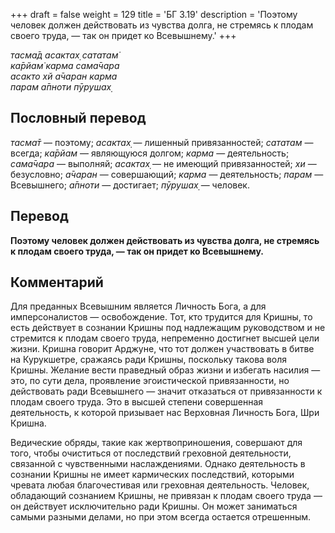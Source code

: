 +++
draft = false
weight = 129
title = 'БГ 3.19'
description = 'Поэтому человек должен действовать из чувства долга, не стремясь к плодам своего труда, — так он придет ко Всевышнему.'
+++

_тасма̄д асактах̣ сататам̇  
ка̄рйам̇ карма сама̄чара  
асакто хй а̄чаран карма  
парам а̄пноти пӯрушах̣_

## Пословный перевод

_тасма̄т_ — поэтому; _асактах̣_ — лишенный привязанностей; _сататам_ — всегда; _ка̄рйам_ — являющуюся долгом; _карма_ — деятельность; _сама̄чара_ — выполняй; _асактах̣_ — не имеющий привязанностей; _хи_ — безусловно; _а̄чаран_ — совершающий; _карма_ — деятельность; _парам_ — Всевышнего; _а̄пноти_ — достигает; _пӯрушах̣_ — человек.

## Перевод

**Поэтому человек должен действовать из чувства долга, не стремясь к плодам своего труда, — так он придет ко Всевышнему.**

## Комментарий

Для преданных Всевышним является Личность Бога, а для имперсоналистов — освобождение. Тот, кто трудится для Кришны, то есть действует в сознании Кришны под надлежащим руководством и не стремится к плодам своего труда, непременно достигнет высшей цели жизни. Кришна говорит Арджуне, что тот должен участвовать в битве на Курукшетре, сражаясь ради Кришны, поскольку такова воля Кришны. Желание вести праведный образ жизни и избегать насилия — это, по сути дела, проявление эгоистической привязанности, но действовать ради Всевышнего — значит отказаться от привязанности к плодам своего труда. Это в высшей степени совершенная деятельность, к которой призывает нас Верховная Личность Бога, Шри Кришна.

Ведические обряды, такие как жертвоприношения, совершают для того, чтобы очиститься от последствий греховной деятельности, связанной с чувственными наслаждениями. Однако деятельность в сознании Кришны не имеет кармических последствий, которыми чревата любая благочестивая или греховная деятельность. Человек, обладающий сознанием Кришны, не привязан к плодам своего труда — он действует исключительно ради Кришны. Он может заниматься самыми разными делами, но при этом всегда остается отрешенным.
